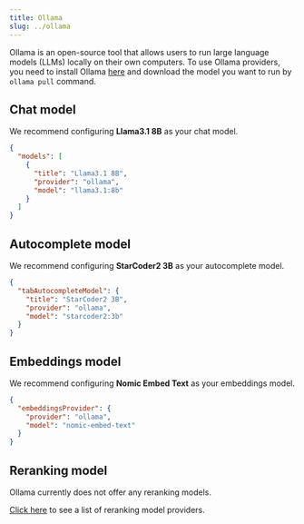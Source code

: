 ```yaml
---
title: Ollama
slug: ../ollama
---
```


Ollama is an open-source tool that allows users to run large language models (LLMs) locally on their own computers. To use Ollama providers, you need to install Ollama [here](https://ollama.ai/download) and download the model you want to run by `ollama pull` command.

## Chat model

We recommend configuring **Llama3.1 8B** as your chat model.

```json title="config.json"
{
  "models": [
    {
      "title": "Llama3.1 8B",
      "provider": "ollama",
      "model": "llama3.1:8b"
    }
  ]
}
```

## Autocomplete model

We recommend configuring **StarCoder2 3B** as your autocomplete model.

```json title="config.json"
{
  "tabAutocompleteModel": {
    "title": "StarCoder2 3B",
    "provider": "ollama",
    "model": "starcoder2:3b"
  }
}
```

## Embeddings model

We recommend configuring **Nomic Embed Text** as your embeddings model.

```json title="config.json"
{
  "embeddingsProvider": {
    "provider": "ollama",
    "model": "nomic-embed-text"
  }
}
```

## Reranking model

Ollama currently does not offer any reranking models.

[Click here](../../model-types/reranking.md) to see a list of reranking model providers.
